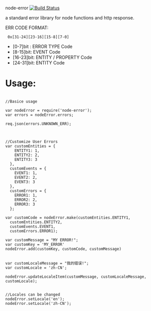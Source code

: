 node-error
 [![Build Status](https://travis-ci.org/calidion/node-error.svg)](https://travis-ci.org/calidion/node-error)

a standard error library for node functions and http response.

 ERR CODE FORMAT:

```
 0x[31-24][23-16][15-8][7-0]
```

* [0-7]bit : ERROR TYPE Code
* [8-15]bit: EVENT Code
* [16-23]bit: ENTITY / PROPERTY Code
* [24-31]bit: ENTITY Code


# Usage:

```node

//Basice usage

var nodeError = require('node-error');
var errors = nodeError.errors;

req.json(errors.UNKNOWN_ERR);



//Customize User Errors
var customEntities = {
    ENTITY1: 1,
    ENTITY2: 2,
    ENTITY3: 3
  },
  customEvents = {
    EVENT1: 1,
    EVENT2: 2,
    EVENT3: 3
  },
  customErrors = {
    ERROR1: 1,
    ERROR2: 2,
    ERROR3: 3
  };

var customCode = nodeError.make(customEntities.ENTITY1,
  customEntities.ENTITY2,
  customEvents.EVENT1,
  customErrors.ERROR1);

var customMessage = "MY ERROR!";
var customKey = 'MY_ERROR'
nodeError.add(customKey, customCode, customMessage)


var customLocaleMessage = "我的错误!";
var customLocale = 'zh-CN';

nodeError.updateLocaleItem(customMessage, customLocaleMessage, customLocale);


//Locales can be changed
nodeError.setLocale('en');
nodeError.setLocale('zh-CN');

```

